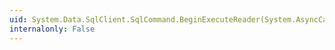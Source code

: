 ```yaml
---
uid: System.Data.SqlClient.SqlCommand.BeginExecuteReader(System.AsyncCallback,System.Object,System.Data.CommandBehavior)
internalonly: False
---
```

